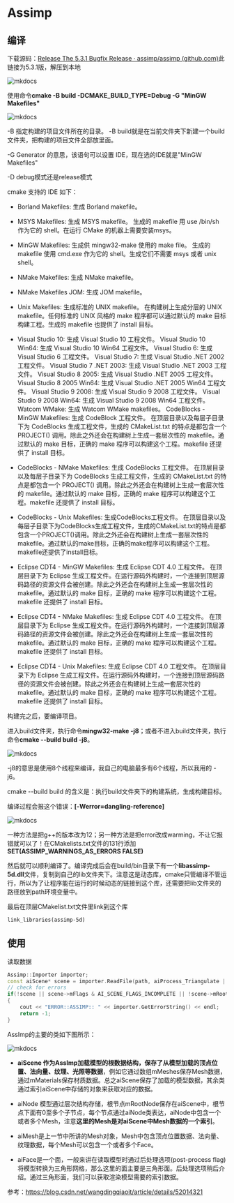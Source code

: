 # Assimp

## 编译

下载源码：[Release The 5.3.1 Bugfix Release · assimp/assimp (github.com)](https://github.com/assimp/assimp/releases/tag/v5.3.1)此链接为5.3.1版，解压到本地

![mkdocs](images\build1.png)

使用命令**cmake -B build -DCMAKE_BUILD_TYPE=Debug -G "MinGW Makefiles"** 

![mkdocs](images\build2.png)

-B    指定构建的项目文件所在的目录。 -B build就是在当前文件夹下新建一个build文件夹，把构建的项目文件全部放里面。

-G    Generator 的意思，该语句可以设置 IDE，现在选的IDE就是"MinGW Makefiles"

-D    debug模式还是release模式

cmake 支持的 IDE 如下：

- Borland Makefiles: 生成 Borland makefile。

- MSYS Makefiles: 生成 MSYS makefile。
  生成的 makefile 用 use /bin/sh 作为它的 shell。在运行 CMake 的机器上需要安装msys。

- MinGW Makefiles: 生成供 mingw32-make 使用的 make file。
  生成的 makefile 使用 cmd.exe 作为它的 shell。生成它们不需要 msys 或者 unix shell。

- NMake Makefiles: 生成 NMake makefile。

- NMake Makefiles JOM: 生成 JOM makefile。

- Unix Makefiles: 生成标准的 UNIX makefile。
  在构建树上生成分层的 UNIX makefile。任何标准的 UNIX 风格的 make 程序都可以通过默认的 make 目标构建工程。生成的 makefile 也提供了 install 目标。

- Visual Studio 10: 生成 Visual Studio 10 工程文件。
  Visual Studio 10 Win64: 生成 Visual Studio 10 Win64 工程文件。
  Visual Studio 6: 生成 Visual Studio 6 工程文件。
  Visual Studio 7: 生成 Visual Studio .NET 2002 工程文件。
  Visual Studio 7 .NET 2003: 生成 Visual Studio .NET 2003 工程文件。
  Visual Studio 8 2005: 生成 Visual Studio .NET 2005 工程文件。
  Visual Studio 8 2005 Win64: 生成 Visual Studio .NET 2005 Win64 工程文件。
  Visual Studio 9 2008: 生成 Visual Studio 9 2008 工程文件。
  Visual Studio 9 2008 Win64: 生成 Visual Studio 9 2008 Win64 工程文件。
  Watcom WMake: 生成 Watcom WMake makefiles。
  CodeBlocks - MinGW Makefiles: 生成 CodeBlock 工程文件。
  在顶层目录以及每层子目录下为 CodeBlocks 生成工程文件，生成的 CMakeList.txt 的特点是都包含一个 PROJECT() 调用。除此之外还会在构建树上生成一套层次性的 makefile。通过默认的 make 目标，正确的 make 程序可以构建这个工程。makefile 还提供了 install 目标。

- CodeBlocks - NMake Makefiles: 生成 CodeBlocks 工程文件。
  在顶层目录以及每层子目录下为 CodeBlocks 生成工程文件，生成的 CMakeList.txt 的特点是都包含一个 PROJECT() 调用。除此之外还会在构建树上生成一套层次性的 makefile。通过默认的 make 目标，正确的 make 程序可以构建这个工程。makefile 还提供了 install 目标。

- CodeBlocks - Unix Makefiles: 生成CodeBlocks工程文件。
  在顶层目录以及每层子目录下为CodeBlocks生成工程文件，生成的CMakeList.txt的特点是都包含一个PROJECT()调用。除此之外还会在构建树上生成一套层次性的makefile。通过默认的make目标，正确的make程序可以构建这个工程。makefile还提供了install目标。

- Eclipse CDT4 - MinGW Makefiles: 生成 Eclipse CDT 4.0 工程文件。
  在顶层目录下为 Eclipse 生成工程文件。在运行源码外构建时，一个连接到顶层源码路径的资源文件会被创建。除此之外还会在构建树上生成一套层次性的 makefile。通过默认的 make 目标，正确的 make 程序可以构建这个工程。makefile 还提供了 install 目标。

- Eclipse CDT4 - NMake Makefiles: 生成 Eclipse CDT 4.0 工程文件。
  在顶层目录下为 Eclipse 生成工程文件。在运行源码外构建时，一个连接到顶层源码路径的资源文件会被创建。除此之外还会在构建树上生成一套层次性的 makefile。通过默认的 make 目标，正确的 make 程序可以构建这个工程。makefile 还提供了 install 目标。

- Eclipse CDT4 - Unix Makefiles: 生成 Eclipse CDT 4.0 工程文件。
  在顶层目录下为 Eclipse 生成工程文件。在运行源码外构建时，一个连接到顶层源码路径的资源文件会被创建。除此之外还会在构建树上生成一套层次性的 makefile。通过默认的 make 目标，正确的 make 程序可以构建这个工程。makefile 还提供了 install 目标。

构建完之后，要编译项目。

进入build文件夹，执行命令**mingw32-make -j8**；或者不进入build文件夹，执行命令**cmake --build build -j8**。

![mkdocs](images\build3.png)

-j8的意思是使用8个线程来编译，我自己的电脑最多有6个线程，所以我用的 -j6。

cmake --build build 的含义是：执行build文件夹下的构建系统，生成构建目标。

编译过程会报这个错误：**[-Werror=dangling-reference]**

![mkdocs](images\error.png)

一种方法是把g++的版本改为12；另一种方法是把error改成warming，不让它报错就可以了！在CMakelists.txt文件的131行添加**SET(ASSIMP_WARNINGS_AS_ERRORS FALSE)**

然后就可以顺利编译了。编译完成后会在build/bin目录下有一个**libassimp-5d.dll**文件，复制到自己的lib文件夹下。注意这是动态库，cmake只管编译不管运行，所以为了让程序能在运行的时候动态的链接到这个库，还需要把lib文件夹的路径放到path环境变量中。

最后在顶层CMakelist.txt文件里link到这个库

```txt
link_libraries(assimp-5d)
```

## 使用

读取数据

```c++
Assimp::Importer importer;
const aiScene* scene = importer.ReadFile(path, aiProcess_Triangulate | aiProcess_GenSmoothNormals | aiProcess_FlipUVs | aiProcess_CalcTangentSpace);
// check for errors
if(!scene || scene->mFlags & AI_SCENE_FLAGS_INCOMPLETE || !scene->mRootNode) // if is Not Zero
{
    cout << "ERROR::ASSIMP:: " << importer.GetErrorString() << endl;
    return -1;
}
```

AssImp的主要的类如下图所示：

![mkdocs](images\aiScene.png)

- **aiScene 作为AssImp加载模型的根数据结构，保存了从模型加载的顶点位置、法向量、纹理、光照等数据**，例如它通过数组mMeshes保存Mesh数据，通过mMaterials保存材质数据。总之aiScene保存了加载的模型数据，其余类通过索引aiScene中存储的对象来获取对应的数据。

- aiNode 模型通过层次结构存储，根节点mRootNode保存在aiScene中，根节点下面有0至多个子节点，每个节点通过aiNode类表达，aiNode中包含一个或者多个Mesh，注意**这里的Mesh是对aiScene中Mesh数据的一个索引**。

- aiMesh是上一节中所讲的Mesh对象，Mesh中包含顶点位置数据、法向量、纹理数据，每个Mesh可以包含一个或者多个Face。

- aiFace是一个面，一般来讲在读取模型时通过后处理选项(post-process flag)将模型转换为三角形网格，那么这里的面主要是三角形面。后处理选项稍后介绍。通过三角形面，我们可以获取渲染模型需要的索引数据。







 




参考：https://blog.csdn.net/wangdingqiaoit/article/details/52014321

